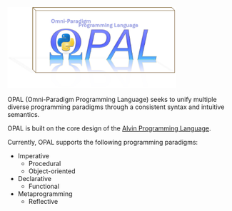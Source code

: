 <img src=https://github.com/Antonio-Iijima/OPAL/blob/main/logo.png width=75%>

OPAL (Omni-Paradigm Programming Language) seeks to unify multiple diverse programming paradigms through a consistent syntax and intuitive semantics.

OPAL is built on the core design of the [Alvin Programming Language](https://github.com/Antonio-Iijima/alvin).

Currently, OPAL supports the following programming paradigms:

- Imperative
  - Procedural
  - Object-oriented
- Declarative
  - Functional
- Metaprogramming
  - Reflective
